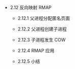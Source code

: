 - 2.12 反向映射 RMAP

    - 2.12.1 父进程分配匿名页面

    - 2.12.2 父进程创建子进程

    - 2.12.3 子进程发生 COW

    - 2.12.4 RMAP 应用

    - 2.12.5 小结